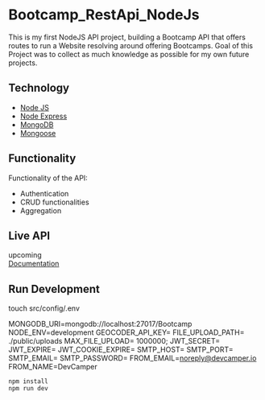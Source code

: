 # Bootcamp_RestApi_NodeJs

This is my first NodeJS API project, building a Bootcamp API that offers routes to run a Website resolving around offering Bootcamps. Goal of this Project was to collect as much knowledge as possible for my own future projects.

## Technology

- [Node JS](https://nodejs.org/)
- [Node Express](https://expressjs.com/)
- [MongoDB](https://mongodb.com/)
- [Mongoose](https://mongoosejs.com/)

## Functionality

Functionality of the API:

- Authentication
- CRUD functionalities
- Aggregation

## Live API

upcoming
</br>
<a href="https://documenter.getpostman.com/view/19017681/UVyoXeJR#ccdf65d6-13df-46d4-be81-f6580c144d4f" target="_blank">Documentation</a>

## Run Development

touch src/config/.env

MONGODB_URI=mongodb://localhost:27017/Bootcamp
NODE_ENV=development
GEOCODER_API_KEY=
FILE_UPLOAD_PATH= ./public/uploads
MAX_FILE_UPLOAD= 1000000;
JWT_SECRET=
JWT_EXPIRE=
JWT_COOKIE_EXPIRE=
SMTP_HOST=
SMTP_PORT=
SMTP_EMAIL=
SMTP_PASSWORD=
FROM_EMAIL=noreply@devcamper.io
FROM_NAME=DevCamper

```
npm install
npm run dev
```
